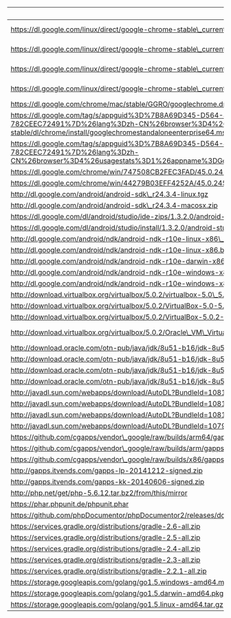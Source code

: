 uri | filename | md5sum
----|----------|-------
https://dl.google.com/linux/direct/google-chrome-stable\_current\_amd64.deb | chrome/linux/45.0.2454.85\_google-chrome-stable\_current\_amd64.deb |
https://dl.google.com/linux/direct/google-chrome-stable\_current\_i386.deb | chrome/linux/45.0.2454.85\_google-chrome-stable\_current\_i386.deb |
https://dl.google.com/linux/direct/google-chrome-stable\_current\_x86\_64.rpm | chrome/linux/45.0.2454.85\_google-chrome-stable\_current\_x86\_64.rpm |
https://dl.google.com/linux/direct/google-chrome-stable\_current\_i386.rpm | chrome/linux/45.0.2454.85\_google-chrome-stable\_current\_i386.rpm |
https://dl.google.com/chrome/mac/stable/GGRO/googlechrome.dmg | chrome/mac/45.0.2454.85\_googlechrome.dmg |
https://dl.google.com/tag/s/appguid%3D%7B8A69D345-D564-463C-AFF1-A69D9E530F96%7D%26iid%3D%7BBF9FDEDC-1F3F-E462-F6B4-782CEEC72491%7D%26lang%3Dzh-CN%26browser%3D4%26usagestats%3D1%26appname%3DGoogle%2520Chrome%26needsadmin%3Dprefers%26ap%3Dx64-stable/dl/chrome/install/googlechromestandaloneenterprise64.msi | chrome/win/45.0.2454.85\_googlechromestandaloneenterprise64.msi |
https://dl.google.com/tag/s/appguid%3D%7B8A69D345-D564-463C-AFF1-A69D9E530F96%7D%26iid%3D%7BBF9FDEDC-1F3F-E462-F6B4-782CEEC72491%7D%26lang%3Dzh-CN%26browser%3D4%26usagestats%3D1%26appname%3DGoogle%2520Chrome%26needsadmin%3Dprefers/dl/chrome/install/googlechromestandaloneenterprise.msi | chrome/win/45.0.2454.85\_googlechromestandaloneenterprise.msi |
https://dl.google.com/chrome/win/747508CB2FEC3FAD/45.0.2454.85\_chrome64\_installer.exe | chrome/win/45.0.2454.85\_chrome64\_installer.exe |
https://dl.google.com/chrome/win/44279B03EFF4252A/45.0.2454.85\_chrome\_installer.exe | chrome/win/45.0.2454.85\_chrome\_installer.exe |
http://dl.google.com/android/android-sdk\_r24.3.4-linux.tgz | android/android-sdk\_r24.3.4-linux.tgz |
http://dl.google.com/android/android-sdk\_r24.3.4-macosx.zip | android/android-sdk\_r24.3.4-macosx.zip |
https://dl.google.com/dl/android/studio/ide-zips/1.3.2.0/android-studio-ide-141.2135290-linux.zip | android/studio/android-studio-ide-141.2135290-linux.zip |
https://dl.google.com/dl/android/studio/install/1.3.2.0/android-studio-ide-141.2135290-mac.dmg | android/studio/android-studio-ide-141.2135290-mac.dmg |
http://dl.google.com/android/ndk/android-ndk-r10e-linux-x86\_64.bin | android/ndk/android-ndk-r10e-linux-x86\_64.bin |
http://dl.google.com/android/ndk/android-ndk-r10e-linux-x86.bin | android/ndk/android-ndk-r10e-linux-x86.bin |
http://dl.google.com/android/ndk/android-ndk-r10e-darwin-x86\_64.bin | android/ndk/android-ndk-r10e-darwin-x86\_64.bin |
http://dl.google.com/android/ndk/android-ndk-r10e-windows-x86\_64.exe | android/ndk/android-ndk-r10e-windows-x86\_64.exe |
http://dl.google.com/android/ndk/android-ndk-r10e-windows-x86.exe | android/ndk/android-ndk-r10e-windows-x86.exe |
http://download.virtualbox.org/virtualbox/5.0.2/virtualbox-5.0\_5.0.2-102096~Ubuntu~trusty\_amd64.deb | virtualbox/virtualbox-5.0\_5.0.2-102096~Ubuntu~trusty\_amd64.deb |
http://download.virtualbox.org/virtualbox/5.0.2/VirtualBox-5.0-5.0.2\_102096\_fedora22-1.x86\_64.rpm | virtualbox/VirtualBox-5.0-5.0.2\_102096\_fedora22-1.x86\_64.rpm |
http://download.virtualbox.org/virtualbox/5.0.2/VirtualBox-5.0.2-102096-OSX.dmg | virtualbox/VirtualBox-5.0.2-102096-OSX.dmg |
http://download.virtualbox.org/virtualbox/5.0.2/Oracle\_VM\_VirtualBox\_Extension\_Pack-5.0.2-102096.vbox-extpack | virtualbox/Oracle\_VM\_VirtualBox\_Extension\_Pack-5.0.2-102096.vbox-extpack |
http://download.oracle.com/otn-pub/java/jdk/8u51-b16/jdk-8u51-linux-x64.tar.gz | java/jdk-8u51-linux-x64.tar.gz |
http://download.oracle.com/otn-pub/java/jdk/8u51-b16/jdk-8u51-linux-x64.rpm | java/jdk-8u51-linux-x64.rpm |
http://download.oracle.com/otn-pub/java/jdk/8u51-b16/jdk-8u51-macosx-x64.dmg | java/jdk-8u51-macosx-x64.dmg |
http://download.oracle.com/otn-pub/java/jdk/8u51-b16/jdk-8u51-windows-x64.exe | java/jdk-8u51-windows-x64.exe |
http://javadl.sun.com/webapps/download/AutoDL?BundleId=108139 | java/jre-8u51-linux-x64.tar.gz |
http://javadl.sun.com/webapps/download/AutoDL?BundleId=108138 | java/jre-8u51-linux-x64.rpm |
http://javadl.sun.com/webapps/download/AutoDL?BundleId=108140 | java/jre-8u51-macosx-x64.dmg |
http://javadl.sun.com/webapps/download/AutoDL?BundleId=107944 | java/jre-8u51-windows-x64.exe |
https://github.com/cgapps/vendor\_google/raw/builds/arm64/gapps-5.1-arm64-2015-07-17-15-08.zip | gapps/gapps-5.1-arm64-2015-07-17-15-08.zip |
https://github.com/cgapps/vendor\_google/raw/builds/arm/gapps-5.1-arm-2015-07-17-13-29.zip | gapps/gapps-5.1-arm-2015-07-17-13-29.zip |
https://github.com/cgapps/vendor\_google/raw/builds/x86/gapps-5.1-x86-2015-07-17-15-08.zip | gapps/gapps-5.1-x86-2015-07-17-15-08.zip |
http://gapps.itvends.com/gapps-lp-20141212-signed.zip | gapps/gapps-lp-20141212-signed.zip |
http://gapps.itvends.com/gapps-kk-20140606-signed.zip | gapps/gapps-kk-20140606-signed.zip |
http://php.net/get/php-5.6.12.tar.bz2/from/this/mirror | php/php-5.6.12.tar.bz2 |
https://phar.phpunit.de/phpunit.phar | php/phpunit-4.8.0.phar |
https://github.com/phpDocumentor/phpDocumentor2/releases/download/v2.8.5/phpDocumentor.phar | php/phpDocumentor-2.8.5.phar |
https://services.gradle.org/distributions/gradle-2.6-all.zip | gradle/gradle-2.6-all.zip |
https://services.gradle.org/distributions/gradle-2.5-all.zip | gradle/gradle-2.5-all.zip |
https://services.gradle.org/distributions/gradle-2.4-all.zip | gradle/gradle-2.4-all.zip |
https://services.gradle.org/distributions/gradle-2.3-all.zip | gradle/gradle-2.3-all.zip |
https://services.gradle.org/distributions/gradle-2.2.1-all.zip | gradle/gradle-2.2.1-all.zip |
https://storage.googleapis.com/golang/go1.5.windows-amd64.msi | golang/go1.5.windows-amd64.msi |
https://storage.googleapis.com/golang/go1.5.darwin-amd64.pkg | golang/go1.5.darwin-amd64.pkg |
https://storage.googleapis.com/golang/go1.5.linux-amd64.tar.gz | golang/go1.5.linux-amd64.tar.gz |
